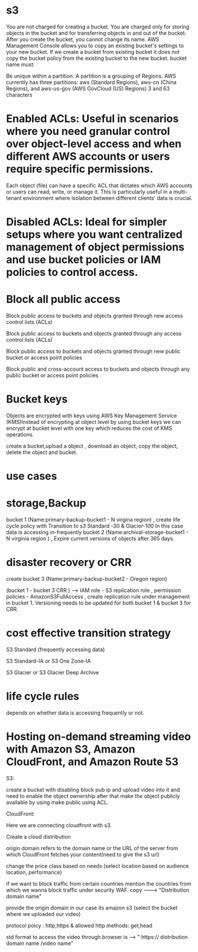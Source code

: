 # s3
You are not charged for creating a bucket. You are charged only for storing objects in the bucket and for transferring objects in and out of the bucket. 
After you create the bucket, you cannot change its name.
AWS Management Console allows you to copy an existing bucket's settings to your new bucket.
If we create a bucket from existing bucket it does not copy the bucket policy from the existing bucket to the new bucket.
bucket name must:

Be unique within a partition. A partition is a grouping of Regions. AWS currently has three partitions: aws (Standard Regions), aws-cn (China Regions), and aws-us-gov (AWS GovCloud (US) Regions)
3 and 63 characters

# Enabled ACLs: Useful in scenarios where you need granular control over object-level access and when different AWS accounts or users require specific permissions.

Each object (file) can have a specific ACL that dictates which AWS accounts or users can read, write, or manage it. This is particularly useful in a multi-tenant environment where isolation between different clients' data is crucial.

# Disabled ACLs: Ideal for simpler setups where you want centralized management of object permissions and use bucket policies or IAM policies to control access.

# Block all public access

Block public access to buckets and objects granted through new access control lists (ACLs)

Block public access to buckets and objects granted through any access control lists (ACLs)

Block public access to buckets and objects granted through new public bucket or access point policies

Block public and cross-account access to buckets and objects through any public bucket or access point policies

# Bucket keys
Objects are encrypted  with keys using AWS Key Management Service (KMS)Instead of encrypting at  object level by using bucket keys we can encrypt at bucket level with one key which  reduces the cost of KMS operations.

create a bucket,upload a object , download an object, copy the object, delete the object and bucket.

# use cases




# storage,Backup
bucket 1 (Name:primary-backup-bucket1  -  N virgina region) , create life cycle policy with Transition to  s3 Standard -30 & Glacier-100
In this case data is accessing in-frequently
bucket 2 (Name:archival-storage-bucket1 - N virginia region ) , Expire current versions of objects after 365 days.

# disaster recovery or CRR
 create bucket 3 (Name:primary-backup-bucket2 - Oregon region)


(bucket 1 - bucket 3 CRR ) --> IAM role - S3 replication role , permission policies - AmazonS3FullAccess , create  replication rule under management in bucket 1.
Versioning needs to be updated for both bucket 1 & bucket 3 for CRR.

# cost effective transition strategy

 S3 Standard (frequently accessing data)

 S3 Standard-IA or S3 One Zone-IA

 S3 Glacier or S3 Glacier Deep Archive

 # life cycle rules
 depends on whether data is accessing frequently or not.

# Hosting on-demand streaming video with Amazon S3, Amazon CloudFront, and Amazon Route 53
 S3:

create a bucket with disabling block pub ip and upload  video into it and need to enable the object ownership after that make the object publicly available by using make public using ACL.

CloudFront:
 
 Here we are connecting cloudfront with s3.
 
 Create a cloud distribution

origin domain refers to the domain name or the URL of the server from which CloudFront fetches your content(need to give the s3 url)

change the price class based on needs (select location based on audience location, performance)

 if we want to block traffic from certain countries mention the countries from which we wanna block traffic under security WAF.
 copy  --->  "Distribution domain name"

 provide the origin domain in our case its amazon s3 (select the bucket where we uploaded our video)

 protocol poicy : http,https & allowed http methods: get,head

 std format to access the video through browser is --> " https:// distribution domain name /video name"












